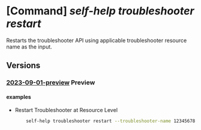 # [Command] _self-help troubleshooter restart_

Restarts the troubleshooter API using applicable troubleshooter resource name as the input.

## Versions

### [2023-09-01-preview](/Resources/mgmt-plane/L3tzY29wZX0vcHJvdmlkZXJzL21pY3Jvc29mdC5oZWxwL3Ryb3VibGVzaG9vdGVycy97fS9yZXN0YXJ0/2023-09-01-preview.xml) **Preview**

<!-- mgmt-plane /{scope}/providers/microsoft.help/troubleshooters/{}/restart 2023-09-01-preview -->

#### examples

- Restart Troubleshooter at Resource Level
    ```bash
        self-help troubleshooter restart --troubleshooter-name 12345678-BBBb-cCCCC-0000-123456789012 --scope 'subscriptions/0d0fcd2e-c4fd-4349-8497-200edb3923c6/resourceGroups/myresourceGroup/providers/Microsoft.KeyVault/vaults/test-keyvault-non-read'
    ```
